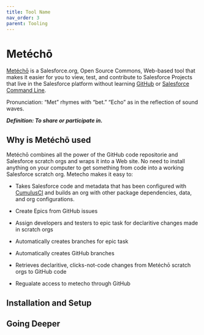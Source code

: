 ```yaml
---
title: Tool Name
nav_order: 3
parent: Tooling
---
```


# Metéchō

[Metéchō](https://metecho.herokuapp.com/projects) is a Salesforce.org, Open Source Commons, Web-based tool that makes it easier for you to view, test, and contribute to Salesforce Projects that live in the Salesforce platform without learning [GitHub](https://lab.github.com/) or [Salesforce Command Line](https://developer.salesforce.com/tools/sfdxcli).

Pronunciation: “Met” rhymes with “bet.” “Echo” as in the reflection of sound waves.

***Definition: To share or participate in.***

##  Why is Metéchō used

Metéchō combines all the power of the GitHub code repositorie and Salesforce scratch orgs and wraps it into a Web site. No need to install anything on your computer to get something from code into a working Salesforce scratch org. Metecho makes it easy to:

- Takes Salesforce code and metadata that has been configured with [CumulusCI](https://cumulusci.readthedocs.io/en/latest/intro.html) and builds an org with other package dependencies, data, and org configurations.

- Create Epics from GitHub issues

- Assign developers and testers to epic task for declaritive changes made in scratch orgs

- Automatically creates branches for epic task

- Automatically creates GitHub branches

- Retrieves declaritive, clicks-not-code changes from Metéchō scratch orgs 
to GitHub code

- Regualate access to metecho through GitHub

## Installation and Setup



## Going Deeper
